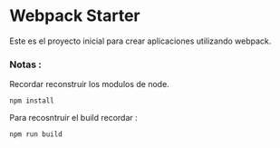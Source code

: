 # Webpack Starter

Este es el proyecto inicial para crear aplicaciones utilizando webpack.

### Notas :

Recordar reconstruir los modulos de node.
```
npm install

```

Para recosntruir el build recordar :

```
npm run build

```